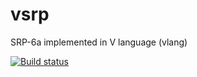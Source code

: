 # vsrp
SRP-6a implemented in V language (vlang)

[![Build status](https://ci.appveyor.com/api/projects/status/6njfrbhj6utoaej1?svg=true)](https://ci.appveyor.com/project/yallie/vsrp)
